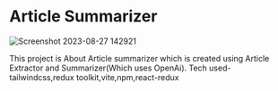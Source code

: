 # Article Summarizer
![Screenshot 2023-08-27 142921](https://github.com/karthikks26/Article-Sumarizer/assets/132473895/e497f2ec-1648-464c-ae51-b92abb56cdf2)

This project is About Article summarizer which is created using Article Extractor and Summarizer(Which uses OpenAi).
Tech used-tailwindcss,redux toolkit,vite,npm,react-redux


